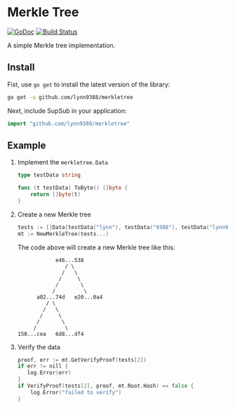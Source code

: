 # Merkle Tree

[![GoDoc](https://godoc.org/github.com/lynn9388/merkletree?status.svg)](https://godoc.org/github.com/lynn9388/merkletree)
[![Build Status](https://travis-ci.com/lynn9388/merkletree.svg?branch=master)](https://travis-ci.com/lynn9388/merkletree)

A simple Merkle tree implementation.

## Install

Fist, use `go get` to install the latest version of the library:

```sh
go get -u github.com/lynn9388/merkletree
```

Next, include SupSub in your application:

```go
import "github.com/lynn9388/merkletree"
```

## Example

1. Implement the `merkletree.Data`

    ```go
    type testData string

    func (t testData) ToByte() []byte {
        return []byte(t)
    }
    ```

1. Create a new Merkle tree

    ```go
    tests := []Data{testData("lynn"), testData("9388"), testData("lynn9388")}
    mt := NewMerkleTree(tests...)
    ```

    The code above will create a new Merkle tree like this:

    ```text
                e46...538
                   / \
                  /   \
                 /     \
                /       \
               /         \
          a02...74d   e20...0a4
             / \
            /   \
           /     \
          /       \
         /         \
    150...cea   6d8...df4
    ```

1. Verify the data

    ```go
    proof, err := mt.GetVerifyProof(tests[2])
    if err != nill {
       log.Error(err)
    }
    if VerifyProof(tests[2], proof, mt.Root.Hash) == false {
        log.Error("failed to verify")
    }
    ```
